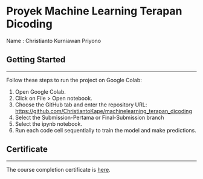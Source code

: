 # Proyek Machine Learning Terapan Dicoding
Name : Christianto Kurniawan Priyono

## Getting Started
------------------------------------------------------------
Follow these steps to run the project on Google Colab:
1. Open Google Colab.
2. Click on File > Open notebook.
3. Choose the GitHub tab and enter the repository URL: https://github.com/ChristiantoKape/machinelearning_terapan_dicoding
4. Select the Submission-Pertama or Final-Submission branch
5. Select the ipynb notebook.
6. Run each code cell sequentially to train the model and make predictions.

## Certificate
------------------------------------------------------------
The course completion certificate is [here](https://www.dicoding.com/certificates/6RPN41OK5X2M).